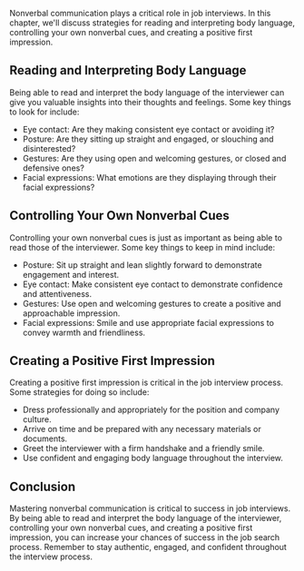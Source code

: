 
Nonverbal communication plays a critical role in job interviews. In this chapter, we'll discuss strategies for reading and interpreting body language, controlling your own nonverbal cues, and creating a positive first impression.

Reading and Interpreting Body Language
--------------------------------------

Being able to read and interpret the body language of the interviewer can give you valuable insights into their thoughts and feelings. Some key things to look for include:

* Eye contact: Are they making consistent eye contact or avoiding it?
* Posture: Are they sitting up straight and engaged, or slouching and disinterested?
* Gestures: Are they using open and welcoming gestures, or closed and defensive ones?
* Facial expressions: What emotions are they displaying through their facial expressions?

Controlling Your Own Nonverbal Cues
-----------------------------------

Controlling your own nonverbal cues is just as important as being able to read those of the interviewer. Some key things to keep in mind include:

* Posture: Sit up straight and lean slightly forward to demonstrate engagement and interest.
* Eye contact: Make consistent eye contact to demonstrate confidence and attentiveness.
* Gestures: Use open and welcoming gestures to create a positive and approachable impression.
* Facial expressions: Smile and use appropriate facial expressions to convey warmth and friendliness.

Creating a Positive First Impression
------------------------------------

Creating a positive first impression is critical in the job interview process. Some strategies for doing so include:

* Dress professionally and appropriately for the position and company culture.
* Arrive on time and be prepared with any necessary materials or documents.
* Greet the interviewer with a firm handshake and a friendly smile.
* Use confident and engaging body language throughout the interview.

Conclusion
----------

Mastering nonverbal communication is critical to success in job interviews. By being able to read and interpret the body language of the interviewer, controlling your own nonverbal cues, and creating a positive first impression, you can increase your chances of success in the job search process. Remember to stay authentic, engaged, and confident throughout the interview process.
